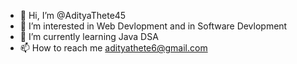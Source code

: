 - 👋 Hi, I’m @AdityaThete45
- 👀 I’m interested in Web Devlopment and in Software Devlopment
- 🌱 I’m currently learning Java DSA
- 📫 How to reach me adityathete6@gmail.com


<!---
AdityaThete45/AdityaThete45 is a ✨ special ✨ repository because its `README.md` (this file) appears on your GitHub profile.
You can click the Preview link to take a look at your changes.
--->
